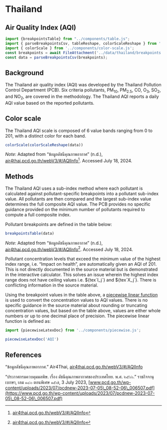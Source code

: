 
# Thailand

## Air Quality Index (AQI)

```js
import {breakpointsTable} from "../components/table.js";
import { parseBreakpointsCsv, tableReshape, colorScaleReshape } from '../utils/utils.js';
import { colorScale } from '../components/color-scale.js';
const breakpoints = await FileAttachment('../data/thailand/breakpoints.csv').text();
const data = parseBreakpointsCsv(breakpoints);
```

## Background

The Thailand air quality index (AQI) was developed by the Thailand Pollution Control Department (PCB). Six criteria pollutants, PM<sub>10</sub>, PM<sub>2.5</sub>, CO, O<sub>3</sub>, SO<sub>2</sub>, and NO<sub>2</sub>, are covered in the methodology. The Thailand AQI reports a daily AQI value based on the reported pollutants.

## Color scale

The Thailand AQI scale is composed of 6 value bands ranging from 0 to 201, with a distinct color for each band.

```js
colorScale(colorScaleReshape(data))
```

_Note_: Adapted from “ข้อมูลดัชนีคุณภาพอากาศ” (n.d.), [air4thai.pcd.go.th/webV3/\#/AQIInfo](http://air4thai.pcd.go.th/webV3/\#/AQIInfo)[^1]. Accessed July 18, 2024.

## Methods

The Thailand AQI uses a sub-index method where each pollutant is calculated against pollutant-specific breakpoints into a pollutant sub-index value. All pollutants are then compared and the largest sub-index value determines the full composite AQI value. The PCB provides no specific guidance provided on the minimum number of pollutants required to compute a full composite index.

Pollutant breakpoints are defined in the table below:

```js
breakpointsTable(data)
```

_Note_: Adapted from “ข้อมูลดัชนีคุณภาพอากาศ” (n.d.), [air4thai.pcd.go.th/webV3/\#/AQIInfo](http://air4thai.pcd.go.th/webV3/\#/AQIInfo)[^1]. Accessed July 18, 2024.

<div class="note">  
Pollutant concentration levels that exceed the minimum value of the highest index range, i.e. “Impact on health”, are automatically given an AQI of 201. This is not directly documented in the source material but is demonstrated in the interactive calculator. This solves an issue wherein the highest index range does not have ceiling values i.e. ${tex`I_j`} and ${tex`X_j`}. There is conflicting information in the source material.  
</div>

Using the breakpoint values in the table above, a [piecewise linear function](/methods#piecewise-linear-function) is used to convert the concentration values to AQI values. There is no specific guidance in the source material about rounding or truncating concentration values, but based on the table above, values are either whole numbers or up to one decimal place of precision. The piecewise linear function is defined as:

```js
import {piecewiseLatexDoc} from '../components/piecewise.js';
```

```js
piecewiseLatexDoc('AQI')

```

## References

“ข้อมูลดัชนีคุณภาพอากาศ.” Air4Thai, [air4thai.pcd.go.th/webV3/\#/AQIInfo](http://air4thai.pcd.go.th/webV3/\#/AQIInfo)

“ประกาศกรมควบคุมมลพิษ. เรื่อง ดัชนีคุณภาพอากาศของประเทศไทย. พ.ศ. ๒๕๖๖.” ราชกิจจานุเบกษา, เลม ๑๔๐ ตอนพิเศษ ๑๕๗, 3 July 2023, [www.pcd.go.th/wp-content/uploads/2023/07/pcdnew-2023-07-05\_08-52-06\_006507.pdf](https://www.pcd.go.th/wp-content/uploads/2023/07/pcdnew-2023-07-05\_08-52-06\_006507.pdf)

[^1]:[air4thai.pcd.go.th/webV3/\#/AQIInfo](http://air4thai.pcd.go.th/webV3/\#/AQIInfo)
